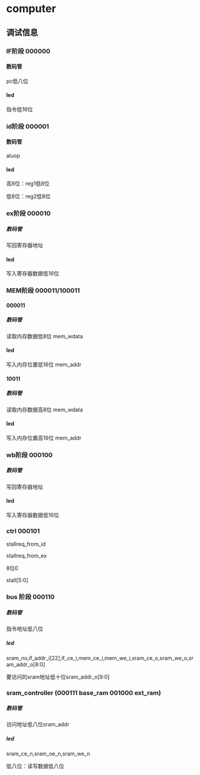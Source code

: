# computer





## 调试信息



### IF阶段 000000            

#### 数码管

pc低八位

#### led

指令低16位



### id阶段 000001

#### 数码管

aluop

#### led

高8位：reg1低8位

低8位：reg2低8位

### ex阶段 000010

##### 数码管

写回寄存器地址

#### led

写入寄存器数据低16位



### MEM阶段 000011/100011

#### 000011

##### 数码管

读取内存数据低8位 mem_wdata

#### led

写入内存位置低16位 mem_addr

#### 10011

##### 数码管

读取内存数据高8位 mem_wdata

#### led

写入内存位置高16位 mem_addr



### wb阶段 000100

##### 数码管

写回寄存器地址

#### led

写入寄存器数据低16位



### ctrl 000101

stallreq_from_id

stallreq_from_ex

8位0

stall[5:0]

### bus 阶段 000110

##### 数码管

指令地址低八位

##### led

sram_no,if_addr_i[22],if_ce_i,mem_ce_i,mem_we_i,sram_ce_o,sram_we_o,sram_addr_o[8:0]

要访问的sram地址低十位sram_addr_o[9:0]



### sram_controller (000111 base_ram 001000 ext_ram)

##### 数码管

访问地址低八位sram_addr

##### led

sram_ce_n,sram_oe_n,sram_we_n

低八位：读写数据低八位